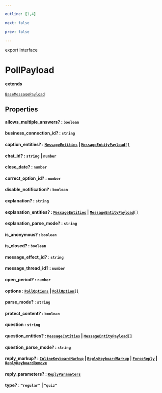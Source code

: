 ```yaml
---

outline: [1,4]

next: false

prev: false

---
```


export Interface
# PollPayload
#### extends
 [`BaseMessagePayload`](./BaseMessagePayload.md)

## Properties

#### allows_multiple_answers? : `boolean`

#### business_connection_id? : `string`

#### caption_entities? : [`MessageEntities`](../classes/MessageEntities.md) \| [`MessageEntityPayload[]`](./MessageEntityPayload.md)

#### chat_id? : `string` \| `number`

#### close_date? : `number`

#### correct_option_id? : `number`

#### disable_notification? : `boolean`

#### explanation? : `string`

#### explanation_entities? : [`MessageEntities`](../classes/MessageEntities.md) \| [`MessageEntityPayload[]`](./MessageEntityPayload.md)

#### explanation_parse_mode? : `string`

#### is_anonymous? : `boolean`

#### is_closed? : `boolean`

#### message_effect_id? : `string`

#### message_thread_id? : `number`

#### open_period? : `number`

#### options : [`PollOptions`](../classes/PollOptions.md) \| [`PollOption[]`](./PollOption.md)

#### parse_mode? : `string`

#### protect_content? : `boolean`

#### question : `string`

#### question_entities? : [`MessageEntities`](../classes/MessageEntities.md) \| [`MessageEntityPayload[]`](./MessageEntityPayload.md)

#### question_parse_mode? : `string`

#### reply_markup? : [`InlineKeyboardMarkup`](../classes/InlineKeyboardMarkup.md) \| [`ReplyKeyboardMarkup`](../classes/ReplyKeyboardMarkup.md) \| [`ForceReply`](../classes/ForceReply.md) \| [`ReplyKeyboardRemove`](../classes/ReplyKeyboardRemove.md)

#### reply_parameters? : [`ReplyParameters`](./ReplyParameters.md)

#### type? : `"regular"` \| `"quiz"`
